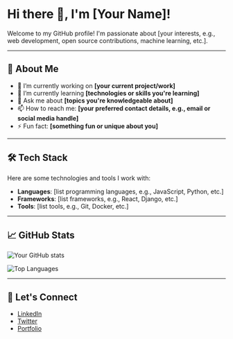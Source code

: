 # Hi there 👋, I'm [Your Name]!

Welcome to my GitHub profile! I'm passionate about [your interests, e.g., web development, open source contributions, machine learning, etc.].

---

## 🚀 About Me

- 🔭 I’m currently working on **[your current project/work]**
- 🌱 I’m currently learning **[technologies or skills you're learning]**
- 💬 Ask me about **[topics you're knowledgeable about]**
- 📫 How to reach me: **[your preferred contact details, e.g., email or social media handle]**
- ⚡ Fun fact: **[something fun or unique about you]**

---

## 🛠️ Tech Stack

Here are some technologies and tools I work with:

- **Languages**: [list programming languages, e.g., JavaScript, Python, etc.]
- **Frameworks**: [list frameworks, e.g., React, Django, etc.]
- **Tools**: [list tools, e.g., Git, Docker, etc.]

---

## 📈 GitHub Stats

![Your GitHub stats](https://github-readme-stats.vercel.app/api?username=yourusername&show_icons=true&theme=radical)

![Top Languages](https://github-readme-stats.vercel.app/api/top-langs/?username=yourusername&layout=compact&theme=radical)

---

## 🤝 Let's Connect

- [LinkedIn](https://www.linkedin.com/in/your-profile/)
- [Twitter](https://twitter.com/your-profile)
- [Portfolio](https://yourportfolio.com)